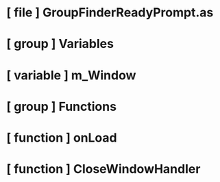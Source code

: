 # [ file ] GroupFinderReadyPrompt.as

# [ group ] Variables

# [ variable ] m_Window

# [ group ] Functions

# [ function ] onLoad

# [ function ] CloseWindowHandler

